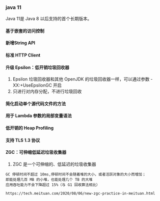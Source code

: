 ### java 11

Java 11是 Java 8 以后支持的首个长期版本。

#### 基于嵌套的访问控制

#### 新增String API

#### 标准 HTTP Client

#### 升级 Epsilon：低开销垃圾回收器
1. Epsilon 垃圾回收器和其他 OpenJDK 的垃圾回收器一样，可以通过参数 -XX:+UseEpsilonGC 开启
2. 只进行对内存分配，不进行垃圾回收
#### 简化启动单个源代码文件的方法

#### 用于 Lambda 参数的局部变量语法

#### 低开销的 Heap Profiling

#### 支持 TLS 1.3 协议

#### ZGC：可伸缩低延迟垃圾收集器
1. ZGC 是一个可伸缩的、低延迟的垃圾收集器
``` 
GC 停顿时间不超过 10ms,停顿时间不会随着堆的大小，或者活跃对象的大小而增加；
即能处理几百 MB 的小堆，也能处理几个 TB 的大堆
应用吞吐能力不会下降超过 15%（与 G1 回收算法相比）

https://tech.meituan.com/2020/08/06/new-zgc-practice-in-meituan.html
```